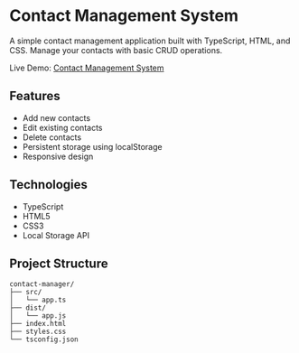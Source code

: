 # Contact Management System

A simple contact management application built with TypeScript, HTML, and CSS. Manage your contacts with basic CRUD operations.

Live Demo: [Contact Management System](https://contact-management-system-typescript.netlify.app/)

## Features

- Add new contacts
- Edit existing contacts
- Delete contacts
- Persistent storage using localStorage
- Responsive design

## Technologies

- TypeScript
- HTML5
- CSS3
- Local Storage API

## Project Structure

```
contact-manager/
├── src/
│   └── app.ts
├── dist/
│   └── app.js
├── index.html
├── styles.css
└── tsconfig.json
```
